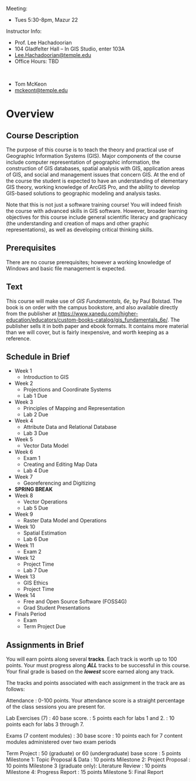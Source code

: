 Meeting:

* Tues 5:30-8pm, Mazur 22

Instructor Info:

* Prof. Lee Hachadoorian
* 104 Gladfelter Hall – In GIS Studio, enter 103A
* [Lee.Hachadoorian@temple.edu](mailto:Lee.Hachadoorian@temple.edu)
* Office Hours: TBD

&nbsp;

* Tom McKeon
* [mckeont@temple.edu](mckeont@temple.edu)

# Overview

## Course Description

The purpose of this course is to teach the theory and practical use of Geographic Information Systems (GIS).  Major components of the course include computer representation of geographic information, the construction of GIS databases, spatial analysis with GIS, application areas of GIS, and social and management issues that concern GIS.  At the end of the course the student is expected to have an understanding of elementary GIS theory, working knowledge of ArcGIS Pro, and the ability to develop GIS-based solutions to geographic modeling and analysis tasks.

Note that this is not just a software training course! You will indeed finish the course with advanced skills in GIS software. However, broader learning objectives for this course include general scientific literacy and graphicacy (the understanding and creation of maps and other graphic representations), as well as developing critical thinking skills.

## Prerequisites

There are no course prerequisites; however a working knowledge of Windows and basic file management is expected.

## Text

This course will make use of *GIS Fundamentals, 6e*, by Paul Bolstad. The book is on order with the campus bookstore, and also available directly from the publisher at <https://www.xanedu.com/higher-education/educators/custom-books-catalog/gis_fundamentals_6e/>. The publisher sells it in both paper and ebook formats. It contains more material than we will cover, but is fairly inexpensive, and worth keeping as a reference.

## Schedule in Brief

* Week 1
    * Introduction to GIS
* Week 2
    * Projections and Coordinate Systems
    * Lab 1 Due
* Week 3
    * Principles of Mapping and Representation
    * Lab 2 Due
* Week 4
    * Attribute Data and Relational Database
    * Lab 3 Due
* Week 5
    * Vector Data Model
* Week 6
    * Exam 1
    * Creating and Editing Map Data
    * Lab 4 Due
* Week 7
    * Georeferencing and Digitizing
* **SPRING BREAK**
* Week 8
    * Vector Operations
    * Lab 5 Due
* Week 9
    * Raster Data Model and Operations
* Week 10
    * Spatial Estimation
    * Lab 6 Due
* Week 11
    * Exam 2
* Week 12
    * Project Time
    * Lab 7 Due
* Week 13
    * GIS Ethics
    * Project Time
* Week 14
    * Free and Open Source Software (FOSS4G)
    * Grad Student Presentations
* Finals Period
    * Exam
    * Term Project Due

## Assignments in Brief

You will earn points along several **tracks**. Each track is worth up to 100 points. Your must progress along ***ALL*** tracks to be successful in this course. Your final grade is based on the ***lowest*** score earned along any track.

The tracks and points associated with each assignment in the track are as follows:

Attendance
: 0-100 points. Your attendance score is a straight percentage of the class sessions you are present for.

Lab Exercises (7)
: 40 base score.
: 5 points each for labs 1 and 2.
: 10 points each for labs 3 through 7.

Exams (7 content modules)
: 30 base score
: 10 points each for 7 content modules administered over two exam periods

Term Project
: 50 (graduate) or 60 (undergraduate) base score
: 5 points Milestone 1: Topic Proposal & Data
: 10 points Milestone 2: Project Proposal
: 10 points Milestone 3 (graduate only): Literature Review
: 10 points Milestone 4: Progress Report
: 15 points Milestone 5: Final Report

